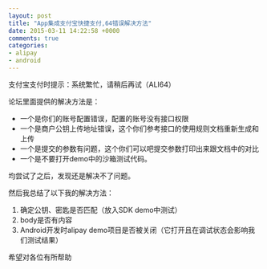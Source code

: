 ```yaml
---
layout: post
title: "App集成支付宝快捷支付,64错误解决方法"
date: 2015-03-11 14:22:58 +0000
comments: true
categories: 
- alipay
- android
---
```

支付宝支付时提示：系统繁忙，请稍后再试（ALI64）

论坛里面提供的解决方法是：

* 一个是你们的账号配置错误，配置的账号没有接口权限
* 一个是商户公钥上传地址错误，这个你们参考接口的使用规则文档重新生成和上传
* 一个是提交的参数有问题，这个你们可以吧提交参数打印出来跟文档中的对比
* 一个是不要打开demo中的沙箱测试代码。

均尝试了之后，发现还是解决不了问题。

然后我总结了以下我的解决方法：

1. 确定公钥、密匙是否匹配（放入SDK demo中测试）
2. body是否有内容
3. Android开发时alipay demo项目是否被关闭（它打开且在调试状态会影响我们测试结果）

希望对各位有所帮助

